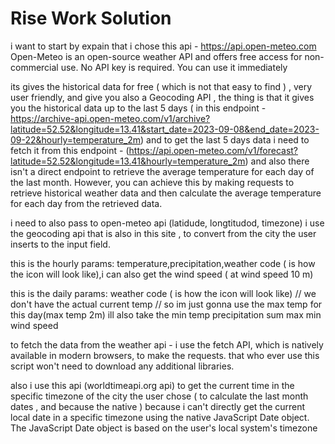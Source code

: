# Rise Work Solution

i want to start by expain that i chose this api - https://api.open-meteo.com
Open-Meteo is an open-source weather API and offers free access for non-commercial use. No API key is required. You can use it immediately

its gives the historical data for free ( which is not that easy to find ) ,
very user friendly, and give you also a Geocoding API ,
the thing is that it gives you the historical data up to the last 5 days
( in this endpoint - https://archive-api.open-meteo.com/v1/archive?latitude=52.52&longitude=13.41&start_date=2023-09-08&end_date=2023-09-22&hourly=temperature_2m)
and to get the last 5 days data i need to fetch it from this endpoint - (https://api.open-meteo.com/v1/forecast?latitude=52.52&longitude=13.41&hourly=temperature_2m)
and also there isn't a direct endpoint to retrieve the average temperature for each day of the last month. However, you can achieve this by making requests to retrieve historical weather data and then calculate the average temperature for each day from the retrieved data.

i need to also pass to open-meteo api (latidude, longtitudod, timezone)
i use the geocoding api that is also in this site , to convert from the city the user inserts to the input field.

this is the hourly params:
temperature,precipitation,weather code ( is how the icon will look like),i can also get the wind speed ( at wind speed 10 m)

this is the daily params:
weather code ( is how the icon will look like)
// we don't have the actual current temp
// so im just gonna use the max temp for this day(max temp 2m)
ill also take the min temp
precipitation sum
max min wind speed

to fetch the data from the weather api - i use the fetch API, which is natively available in modern browsers, to make the requests. that who ever use this script won't need to download any additional libraries.

also i use this api (worldtimeapi.org api) to get the current time in the specific timezone of the city the user chose ( to calculate the last month dates , and because the native ) because i can't directly get the current local date in a specific timezone using the native JavaScript Date object. The JavaScript Date object is based on the user's local system's timezone
